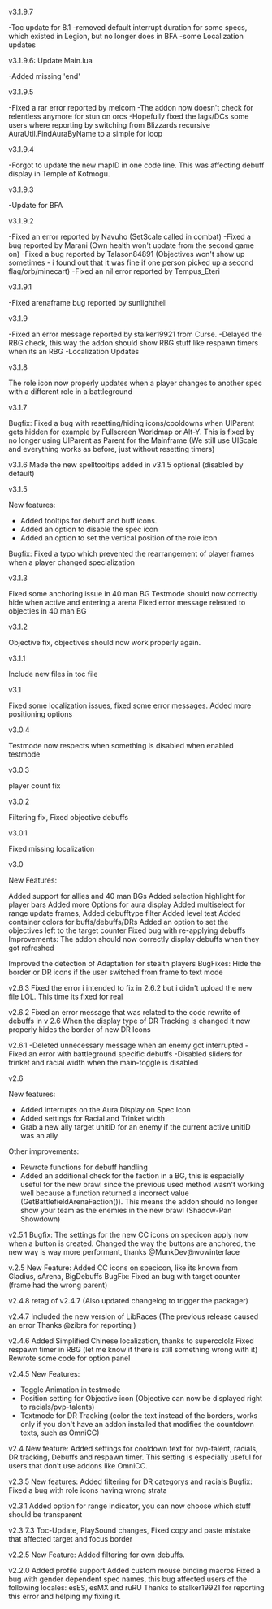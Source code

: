 v3.1.9.7

-Toc update for 8.1
-removed default interrupt duration for some specs, which existed in Legion, but no longer does in BFA
-some Localization updates


v3.1.9.6: Update Main.lua

-Added missing 'end'


v3.1.9.5
 
-Fixed a rar error reported by melcom
-The addon now doesn't check for relentless anymore for stun on orcs
-Hopefully fixed the lags/DCs some users where reporting by switching from Blizzards recursive AuraUtil.FindAuraByName to a simple for loop


v3.1.9.4

-Forgot to update the new mapID in one code line. This was affecting debuff display in Temple of Kotmogu. 

v3.1.9.3

-Update for BFA

v3.1.9.2

-Fixed an error reported by Navuho (SetScale called in combat)
-Fixed a bug reported by Marani (Own health won't update from the second game on)
-Fixed a bug reported by Talason84891 (Objectives won't show up sometimes - i found out that it was fine if one person picked up a second flag/orb/minecart)
-Fixed an nil error reported by Tempus_Eteri 

v3.1.9.1

-Fixed arenaframe bug reported by sunlighthell


v3.1.9

-Fixed an error message reported by stalker19921 from Curse.
-Delayed the RBG check, this way the addon should show RBG stuff like respawn timers when its an RBG
-Localization Updates

v3.1.8

The role icon now properly updates when a player changes to another spec with a different role in a battleground

v3.1.7

Bugfix: Fixed a bug with resetting/hiding icons/cooldowns when UIParent gets hidden for example by Fullscreen Worldmap or Alt-Y. This is fixed by no longer using UIParent as Parent for the Mainframe (We still use UIScale and everything works as before, just without resetting timers)

v3.1.6
Made the new spelltooltips added in v3.1.5 optional (disabled by default)

v3.1.5

New features: 
- Added tooltips for debuff and buff icons.
- Added an option to disable the spec icon
- Added an option to set the vertical position of the role icon

Bugfix:
Fixed a typo which prevented the rearrangement of player frames when a player changed specialization


v3.1.3

Fixed some anchoring issue in 40 man BG
Testmode should now correctly hide when active and entering a arena
Fixed error message releated to objecties in 40 man BG

v3.1.2

Objective fix, objectives should now work properly again.

v3.1.1

Include new files in toc file

v3.1

Fixed some localization issues, fixed some error messages.
Added more positioning options

v3.0.4

Testmode now respects when something is disabled when enabled testmode

v3.0.3

player count fix

v3.0.2

Filtering fix,
Fixed objective debuffs

v3.0.1

Fixed missing localization

v3.0

New Features:

Added support for allies and 40 man BGs
Added selection highlight for player bars
Added more Options for aura display
Added multiselect for range update frames,
Added debufftype filter
Added level test
Added container colors for buffs/debuffs/DRs
Added an option to set the objectives left to the target counter
Fixed bug with re-applying debuffs
Improvements:
The addon should now correctly display debuffs when they got refreshed

Improved the detection of Adaptation for stealth players BugFixes:
Hide the border or DR icons if the user switched from frame to text mode

v2.6.3
Fixed the error i intended to fix in 2.6.2 but i didn't upload the new file LOL. This time its fixed for real

v2.6.2
Fixed an error message that was related to the code rewrite of debuffs in v 2.6
When the display type of DR Tracking is changed it now properly hides the border of new DR Icons

v2.6.1
-Deleted unnecessary message when an enemy got interrupted
-Fixed an error with battleground specific debuffs
-Disabled sliders for trinket and racial width when the main-toggle is disabled

v2.6

New features:
- Added interrupts on the Aura Display on Spec Icon
- Added settings for Racial and Trinket width
- Grab a new ally target unitID for an enemy if the current active unitID was an ally

Other improvements:
- Rewrote functions for debuff handling
- Added an additional check for the faction in a BG, this is espacially useful for the new brawl since the previous used method wasn't working well because a function returned a incorrect value (GetBattlefieldArenaFaction()). This means the addon should no longer show your team as the enemies in the new brawl (Shadow-Pan Showdown)

v2.5.1
Bugfix: The settings for the new CC icons on specicon apply now when a button is created.
Changed the way the buttons are anchored, the new way is way more performant, thanks @MunkDev@wowinterface

v.2.5
New Feature: Added CC icons on specicon, like its known from Gladius, sArena, BigDebuffs
BugFix: Fixed an bug with target counter (frame had the wrong parent)

v2.4.8
retag of v2.4.7 (Also updated changelog to trigger the packager)

v2.4.7
Included the new version of LibRaces (The previous release caused an error Thanks @zibra for reporting )

v2.4.6
Added Simplified Chinese localization, thanks to supercclolz
Fixed respawn timer in RBG (let me know if there is still something wrong with it)
Rewrote some code for option panel

v2.4.5
New Features:
- Toggle Animation in testmode
- Position setting for Objective icon (Objective can now be displayed right to racials/pvp-talents)
- Textmode for DR Tracking (color the text instead of the borders, works only if you don't have an addon installed that modifies the countdown texts, such as OmniCC)

v2.4
New feature: Added settings for cooldown text for pvp-talent, racials, DR tracking, Debuffs and respawn timer. This setting is especially useful for users that don't use addons like OmniCC.

v2.3.5
New features: Added filtering for DR categorys and racials
Bugfix: Fixed a bug with role icons having wrong strata

v2.3.1
Added option for range indicator, you can now choose which stuff should be transparent

v2.3
7.3 Toc-Update, PlaySound changes, Fixed copy and paste mistake that affected target and focus border

v2.2.5
New Feature: Added filtering for own debuffs.

v2.2.0
Added profile support
Added custom mouse binding macros
Fixed a bug with gender dependent spec names, this bug affected users of the following locales: esES, esMX and ruRU
Thanks to stalker19921 for reporting this error and helping my fixing it.
